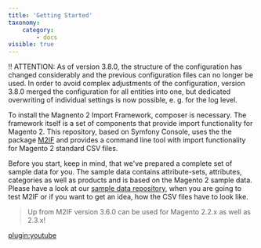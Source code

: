 ```yaml
---
title: 'Getting Started'
taxonomy:
    category:
        - docs
visible: true
---
```


!! ATTENTION: As of version 3.8.0, the structure of the configuration has changed considerably and the previous configuration files can no longer be used. In order to avoid complex adjustments of the configuration, version 3.8.0 merged the configuration for all entities into one, but dedicated overwriting of individual settings is now possible, e. g. for the log level.

To install the Magnento 2 Import Framework, composer is necessary. The framework itself is a set of components that provide import functionality for Magento 2. This repository, based on Symfony Console, uses the the package [M2IF](https://github.com/techdivision/import) and provides a command line tool with import functionality for Magento 2 standard CSV files.

Before you start, keep in mind, that we've prepared a complete set of sample data for you. The sample data contains attribute-sets, attributes, categories as well as products and is based on the Magento 2 sample data. Please have a look at our [sample data repository](https://github.com/techdivision/import-sample-data), when you are going to test M2IF or if you want to get an idea, how the CSV files have to look like.

> Up from M2IF version 3.6.0 can be used for Magento 2.2.x as well as 2.3.x!

[plugin:youtube](https://youtu.be/AzXrs1c92RY)